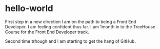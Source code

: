 # hello-world
First step in a new direction
I am on the path to being a Front End Developer. I am feeling confident thus far. I am 1month in to the TreeHouse Course for the Front End Developer track.

Second time trhough and I am starting to get the hang of GitHub.
